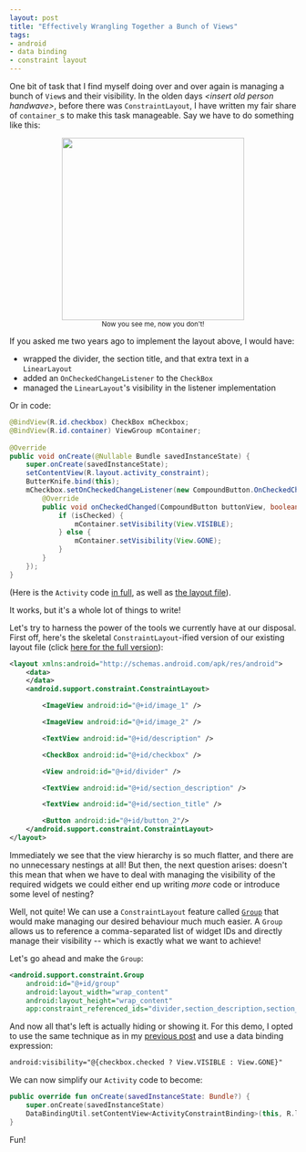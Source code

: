 ```yaml
---
layout: post
title: "Effectively Wrangling Together a Bunch of Views"
tags:
- android
- data binding
- constraint layout
---
```

One bit of task that I find myself doing over and over again is managing a bunch of `View`s and their visibility. In the olden days *&lt;insert old person handwave&gt;*, before there was `ConstraintLayout`, I have written my fair share of `container_`s to make this task manageable. Say we have to do something like this:

<p style="text-align: center"><a href="Now you see me, now you don't"><img src="{{ site.baseurl }}/assets/constraint_group/constraint_group.gif" width="320"></a><br />
<small>Now you see me, now you don't!</small></p>  

If you asked me two years ago to implement the layout above, I would have:
- wrapped the divider, the section title, and that extra text in a `LinearLayout`
- added an `OnCheckedChangeListener` to the `CheckBox`
- managed the `LinearLayout`'s visibility in the listener implementation

Or in code:
```java
@BindView(R.id.checkbox) CheckBox mCheckbox;                                                   
@BindView(R.id.container) ViewGroup mContainer;                                                
                                                                                               
@Override                                                                                      
public void onCreate(@Nullable Bundle savedInstanceState) {                                    
    super.onCreate(savedInstanceState);                                                        
    setContentView(R.layout.activity_constraint);                                              
    ButterKnife.bind(this);                                                                    
    mCheckbox.setOnCheckedChangeListener(new CompoundButton.OnCheckedChangeListener() {        
        @Override
        public void onCheckedChanged(CompoundButton buttonView, boolean isChecked) { 
            if (isChecked) {                                                                   
                mContainer.setVisibility(View.VISIBLE);                                        
            } else {                                                                           
                mContainer.setVisibility(View.GONE);                                           
            }                                                                                  
        }                                                                                      
    });                                                                                        
}
```
(Here is the `Activity` code [in full](https://github.com/zmdominguez/sdk_sandbox/blob/master/app/src/main/java/com/zdominguez/sdksandbox/ConstraintLayoutDemo.java), as well as [the layout file](https://github.com/zmdominguez/sdk_sandbox/blob/master/app/src/main/res/layout/activity_constraint_compat.xml)).

It works, but it's a whole lot of things to write!

Let's try to harness the power of the tools we currently have at our disposal. First off, here's the skeletal `ConstraintLayout`-ified version of our existing layout file (click [here for the full version](https://github.com/zmdominguez/sdk_sandbox/blob/master/app/src/main/res/layout/activity_constraint.xml)):
```xml
<layout xmlns:android="http://schemas.android.com/apk/res/android">
    <data>
    </data>
    <android.support.constraint.ConstraintLayout>

        <ImageView android:id="@+id/image_1" />

        <ImageView android:id="@+id/image_2" />

        <TextView android:id="@+id/description" />

        <CheckBox android:id="@+id/checkbox" />

        <View android:id="@+id/divider" />

        <TextView android:id="@+id/section_description" />

        <TextView android:id="@+id/section_title" />

        <Button android:id="@+id/button_2"/>
    </android.support.constraint.ConstraintLayout>
</layout>

```
Immediately we see that the view hierarchy is so much flatter, and there are no unnecessary nestings at all! But then, the next question arises: doesn't this mean that when we have to deal with managing the visibility of the required widgets we could either end up writing *more* code or introduce some level of nesting?

Well, not quite! We can use a `ConstraintLayout` feature called [`Group`](https://developer.android.com/reference/android/support/constraint/Group) that would make managing our desired behaviour much much easier. A `Group` allows us to reference a comma-separated list of widget IDs and directly manage their visibility -- which is exactly what we want to achieve!

Let's go ahead and make the `Group`:

```xml
<android.support.constraint.Group
    android:id="@+id/group"
    android:layout_width="wrap_content"
    android:layout_height="wrap_content"
    app:constraint_referenced_ids="divider,section_description,section_title"/>
```
And now all that's left is actually hiding or showing it. For this demo, I opted to use the same technique as in my [previous post](https://zdominguez.com/2018/10/13/databinding-id-ref.html) and use a data binding expression:
```xml
android:visibility="@{checkbox.checked ? View.VISIBLE : View.GONE}"
```
We can now simplify our `Activity` code to become:
```kotlin
public override fun onCreate(savedInstanceState: Bundle?) {
    super.onCreate(savedInstanceState)
    DataBindingUtil.setContentView<ActivityConstraintBinding>(this, R.layout.activity_constraint)
}
```
Fun!
